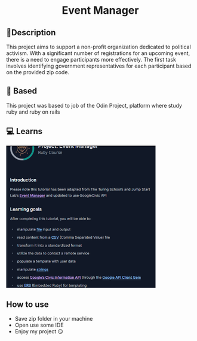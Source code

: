 <h1 align = 'center'>Event Manager</h1>

## 📖Description
This project aims to support a non-profit organization dedicated to political activism. With a significant number of registrations for an upcoming event, there is a need to engage participants more effectively. The first task involves identifying government representatives for each participant based on the provided zip code.

## 💭 Based
This project was based to job of the Odin Project, platform where study ruby and ruby on rails

## 💻 Learns
<img  width = 400 src = "/assets/odin-project-event-manager.png">

## How to use
- Save zip folder in your machine
- Open use some IDE
- Enjoy my project 😏






